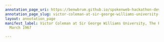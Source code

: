 ```yaml
---
annotation_page_uri: https://benwbrum.github.io/spokenweb-hackathon-development-noterms/annotations/victor-coleman-at-sir-george-williams-university-the-poetry-series-3-march-1967-canvas-1-victor-coleman.json
annotation_page_slug: victor-coleman-at-sir-george-williams-university-the-poetry-series-3-march-1967-canvas-1-victor-coleman
layout: annotation_page
manifest_label: Victor Coleman at Sir George Williams University, The Poetry Series,  3
  March 1967

---
```

